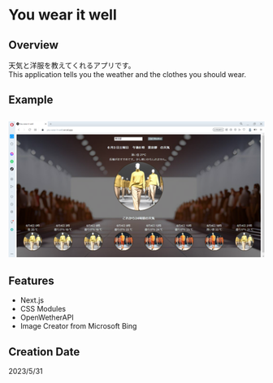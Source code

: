 # You wear it well

## Overview

天気と洋服を教えてくれるアプリです。  
This application tells you the weather and the clothes you should wear.

## Example

## ![example.png](/public/img/example.png "example.png")

## Features

- Next.js
- CSS Modules
- OpenWetherAPI
- Image Creator from Microsoft Bing

## Creation Date

2023/5/31
